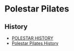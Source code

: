 # Polestar Pilates



## History
* [POLESTAR HISTORY](https://polestarpilates.com/history/)
* [Polestar Pilates History](http://www.polestarpilates.edu.au/about-polestar-pilates/polestar-pilates-history/)